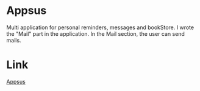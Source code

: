 # Appsus
<p>Multi application for personal reminders, messages and bookStore. I wrote the "Mail" part in the application. In the Mail section, the user can send mails.</p>

# Link 
<a href="https://annabalinov.github.io/Appsus/#/mail" target="blank"> Appsus </a>
